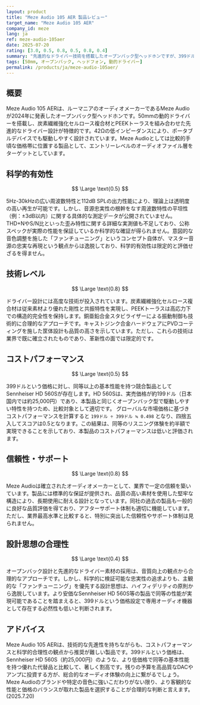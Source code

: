 ```yaml
---
layout: product
title: "Meze Audio 105 AER 製品レビュー"
target_name: "Meze Audio 105 AER"
company_id: meze
lang: ja
ref: meze-audio-105aer
date: 2025-07-20
rating: [3.0, 0.5, 0.8, 0.5, 0.8, 0.4]
summary: "先進的なドライバー技術を搭載したオープンバック型ヘッドホンですが、399ドルという価格設定に対してコストパフォーマンスに大きな課題があります。"
tags: [50mm, オープンバック, ヘッドフォン, 動的ドライバー]
permalink: /products/ja/meze-audio-105aer/
---
```

## 概要

Meze Audio 105 AERは、ルーマニアのオーディオメーカーであるMeze Audioが2024年に発表したオープンバック型ヘッドホンです。50mmの動的ドライバーを搭載し、炭素繊維強化セルロース複合材とPEEKトーラスを組み合わせた先進的なドライバー設計が特徴的です。42Ωの低インピーダンスにより、ポータブルデバイスでも駆動しやすく設計されています。Meze Audioとしては比較的手頃な価格帯に位置する製品として、エントリーレベルのオーディオファイル層をターゲットとしています。

## 科学的有効性

$$ \Large \text{0.5} $$

5Hz-30kHzの広い周波数特性と112dB SPLの出力性能により、理論上は透明度の高い再生が可能です。しかし、音源忠実性の根幹をなす周波数特性の平坦性（例：±3dB以内）に関する具体的な測定データが公開されていません。THD+NやS/N比といった歪み特性に関する詳細な実測値も不足しており、公称スペックが実際の性能を保証しているか科学的な確証が得られません。意図的な音色調整を施した「ファンチューニング」というコンセプト自体が、マスター音源の忠実な再現という観点からは逸脱しており、科学的有効性は限定的と評価せざるを得ません。

## 技術レベル

$$ \Large \text{0.8} $$

ドライバー設計には高度な技術が投入されています。炭素繊維強化セルロース複合材は従来素材より優れた剛性と共振特性を実現し、PEEKトーラスは高応力下での構造的完全性を保持します。銅亜鉛合金スタビライザーによる振動制御も技術的に合理的なアプローチです。キャストジンク合金ハードウェアにPVDコーティングを施した筐体設計も品質の高さを示しています。ただし、これらの技術は業界で既に確立されたものであり、革新性の面では限定的です。

## コストパフォーマンス

$$ \Large \text{0.5} $$

399ドルという価格に対し、同等以上の基本性能を持つ競合製品としてSennheiser HD 560Sが存在します。HD 560Sは、実売価格が約199ドル（日本国内では約25,000円）であり、本製品と同じくオープンバック型で駆動しやすい特性を持つため、比較対象として適切です。
グローバルな市場価格に基づきコストパフォーマンスを計算すると `199ドル ÷ 399ドル ≒ 0.498` となり、四捨五入してスコアは0.5となります。この結果は、同等のリスニング体験を約半額で実現できることを示しており、本製品のコストパフォーマンスは低いと評価されます。

## 信頼性・サポート

$$ \Large \text{0.8} $$

Meze Audioは確立されたオーディオメーカーとして、業界で一定の信頼を築いています。製品には標準的な保証が提供され、品質の高い素材を使用した堅牢な構造により、長期使用に耐える設計となっています。同社の過去の製品も一般的に良好な品質評価を得ており、アフターサポート体制も適切に機能しています。ただし、業界最高水準と比較すると、特別に突出した信頼性やサポート体制は見られません。

## 設計思想の合理性

$$ \Large \text{0.4} $$

オープンバック設計と先進的なドライバー素材の採用は、音質向上の観点から合理的なアプローチです。しかし、科学的に検証可能な忠実性の追求よりも、主観的な「ファンチューニング」を優先する設計思想は、ハイフィデリティの原則から逸脱しています。より安価なSennheiser HD 560S等の製品で同等の性能が実現可能であることを踏まえると、399ドルという価格設定で専用オーディオ機器として存在する必然性も低いと判断されます。

## アドバイス

Meze Audio 105 AERは、技術的な先進性を持ちながらも、コストパフォーマンスと科学的合理性の観点から推奨が難しい製品です。399ドルという価格は、Sennheiser HD 560S（約25,000円）のような、より低価格で同等の基本性能を持つ優れた代替品と比較して、著しく割高です。残りの予算を高品質なDACやアンプに投資する方が、総合的なオーディオ体験の向上に繋がるでしょう。Meze Audioのブランドや特定の音色に強いこだわりがない限り、より客観的な性能と価格のバランスが取れた製品を選択することが合理的な判断と言えます。
(2025.7.20)